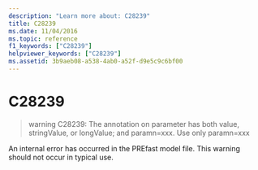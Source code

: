 ```yaml
---
description: "Learn more about: C28239"
title: C28239
ms.date: 11/04/2016
ms.topic: reference
f1_keywords: ["C28239"]
helpviewer_keywords: ["C28239"]
ms.assetid: 3b9aeb08-a538-4ab0-a52f-d9e5c9c6bf00
---
```

# C28239

> warning C28239: The annotation on parameter has both value, stringValue, or longValue; and paramn=xxx. Use only paramn=xxx

An internal error has occurred in the PREfast model file. This warning should not occur in typical use.
